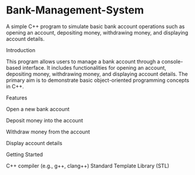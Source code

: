 # Bank-Management-System
A simple C++ program to simulate basic bank account operations such as opening an account, depositing money, withdrawing money, and displaying account details.

Introduction

This program allows users to manage a bank account through a console-based interface. It includes functionalities for opening an account, depositing money, withdrawing money, and displaying account details. The primary aim is to demonstrate basic object-oriented programming concepts in C++.


Features

Open a new bank account

Deposit money into the account

Withdraw money from the account

Display account details

Getting Started

C++ compiler (e.g., g++, clang++)
Standard Template Library (STL)
